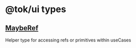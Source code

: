 # @tok/ui types

## [MaybeRef](./maybeRef.type.ts)

Helper type for accessing refs or primitives within useCases
